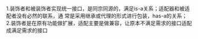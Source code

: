 1.装饰者和被装饰者实现统一接口，是同宗同源的，满足is-a关系；适配器和被适配者没有必然的联系，通
 常是采用继承或代理的形式进行包装，has-a的关系；
2.装饰者是在原有功能做扩展，适配主要是做兼容，让原本不满足需求的接口适配成满足需求的接口
